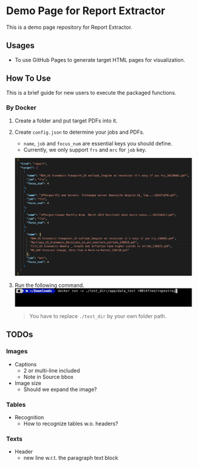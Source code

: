 # Demo Page for Report Extractor

This is a demo page repository for Report Extractor.

## Usages

- To use GitHub Pages to generate target HTML pages for visualization.

## How To Use

This is a brief guide for new users to execute the packaged functions.

### By Docker

1. Create a folder and put target PDFs into it.
2. Create `config.json` to determine your jobs and PDFs.

   - `name`, `job` and `focus_num` are essential keys you should define.
   - Currently, we only support `frs` and `mrc` for `job` key.

   ![img](./imgs/guide_1.png)

3. Run the following command.
   ![img](./imgs/guide_2.png)
   > You have to replace `./test_dir` by your own folder path.

## TODOs

### Images

- Captions
  - 2 or multi-line included
  - Note in Source bbox
- Image size
  - Should we expand the image?

### Tables

- Recognition
  - How to recognize tables w.o. headers?

### Texts

- Header
  - new line w.r.t. the paragraph text block
